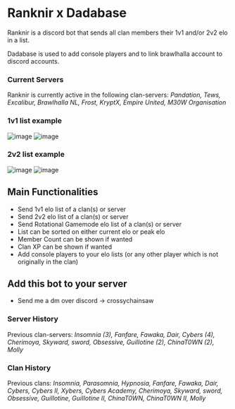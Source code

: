 # Ranknir x Dadabase
Ranknir is a discord bot that sends all clan members their 1v1 and/or 2v2 elo in a list. 

Dadabase is used to add console players and to link brawlhalla account to discord accounts.

### Current Servers
Ranknir is currently active in the following clan-servers: *Pandation, Tews, Excalibur, Brawlhalla NL, Frost, KryptX, Empire United, M30W Organisation*

### 1v1 list example

![image](https://user-images.githubusercontent.com/74303221/200958039-ef5eeaf0-f034-4fc0-a5ac-6d585468ec7f.png)
![image](https://user-images.githubusercontent.com/74303221/200958471-a685f19a-97c1-47d6-8d25-b8a908dfda4d.png)

### 2v2 list example

![image](https://user-images.githubusercontent.com/74303221/200958576-e0c3bdc4-058d-4864-94ec-0813d55af4e0.png)
![image](https://user-images.githubusercontent.com/74303221/200958738-2e744e83-6c8f-42db-a11d-2593ec63a3ac.png)

## Main Functionalities
- Send 1v1 elo list of a clan(s) or server
- Send 2v2 elo list of a clan(s) or server
- Send Rotational Gamemode elo list of a clan(s) or server
- List can be sorted on either current elo or peak elo
- Member Count can be shown if wanted
- Clan XP can be shown if wanted
- Add console players to your elo lists (or any other player which is not originally in the clan)

## Add this bot to your server
- Send me a dm over discord -> crossychainsaw

### Server History
Previous clan-servers: *Insomnia (3), Fanfare, Fawaka, Dair, Cybers (4), Cherimoya, Skyward, sword, Obsessive, GuiIIotine (2), ChinaT0WN (2), Molly*

### Clan History
Previous clans: *lnsomnia, Parasomnia, Hypnosia, Fanfare, Fawaka, Dair, Cybers, Cybers II, Xybers, Cybers Academy, Cherimoya, Skyward, sword, Obsessive, GuiIIotine, GuiIIotine II, ChinaT0WN, ChinaT0WN II, Molly*
